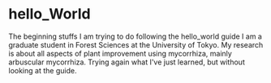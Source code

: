 # hello_World
The beginning stuffs I am trying to do following the hello_world guide
I am a graduate student in Forest Sciences at the University of Tokyo. My research is about all aspects of plant improvement using mycorrhiza, mainly arbuscular mycorrhiza.
Trying again what I've just learned, but without looking at the guide.
